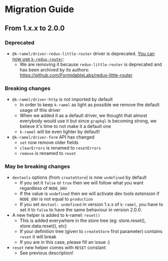 # Migration Guide
## From 1.x.x to 2.0.0
### Deprecated
 - `@k-ramel/driver-redux-little-router` driver is deprecated. [You can now use `k-redux-router`](https://github.com/alakarteio/k-redux-router):
    * We are removing it because `redux-little-router` is deprecated and has been archived by its authors: https://github.com/FormidableLabs/redux-little-router

### Breaking changes
 - `@k-ramel/driver-http` is not imported by default
   * In order to keep `k-ramel` as light as possible we remove the default usage of this driver
   * When we added it as a default driver, we thought that almost everybody would use it but since `graphql` is becoming strong, we believe it's time to not make it a default one
   * `k-ramel` will be even lighter by default!
 - `@k-ramel/driver-form` API has changed
   * `set` now remove older fields
   * `clearErrors` is renamed to `resetErrors`
   * `remove` is renamed to `reset`

### May be breaking changes
 - `devtools` options (from `createStore`) is now `undefined` by default
    * If you set it `false` or `true` then we will follow what you want regardless of `NODE_ENV`
    * If the value is `undefined` then we will activate dev tools extension if `NODE_ENV` is not equal to `production`
    * If you set `devtool: undefined` in version 1.x.x of `k-ramel`, you have to set it to `false` to have the same behaviour in version 2.0.0.
 - A new helper is added to k-ramel: `reset()`
    * This is added everywhere in the store tree (eg: store.reset(), store.data.reset(), etc)
    * If your definition tree (given to `createStore` first parameter) contains `reset` it will break
    * If you are in this case, please fill an issue :)
 - `reset` new helper comes with `RESET` constant
    * See previous description!
